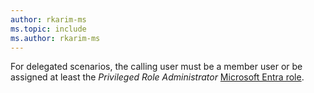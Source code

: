 ```yaml
---
author: rkarim-ms
ms.topic: include
ms.author: rkarim-ms
---
```


For delegated scenarios, the calling user must be a member user or be assigned at least the *Privileged Role Administrator* [Microsoft Entra role](/azure/active-directory/roles/permissions-reference?toc=%2Fgraph%2Ftoc.json).
